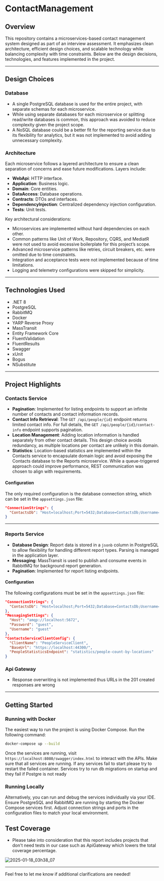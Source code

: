 
# ContactManagement

## Overview
This repository contains a microservices-based contact management system designed as part of an interview assessment. It emphasizes clean architecture, efficient design choices, and scalable technology while balancing complexity with time constraints. Below are the design decisions, technologies, and features implemented in the project.

---

## Design Choices

### Database
- A single PostgreSQL database is used for the entire project, with separate schemas for each microservice.
- While using separate databases for each microservice or splitting read/write databases is common, this approach was avoided to reduce complexity given the project scope.
- A NoSQL database could be a better fit for the reporting service due to its flexibility for analytics, but it was not implemented to avoid adding unnecessary complexity.

### Architecture
Each microservice follows a layered architecture to ensure a clean separation of concerns and ease future modifications. Layers include:
- **WebApi**: HTTP interface.
- **Application**: Business logic.
- **Domain**: Core entities.
- **DataAccess**: Database operations.
- **Contracts**: DTOs and interfaces.
- **DependencyInjection**: Centralized dependency injection configuration.
- **Tests**: Unit tests.

Key architectural considerations:
- Microservices are implemented without hard dependencies on each other.
- Common patterns like Unit of Work, Repository, CQRS, and MediatR were not used to avoid excessive boilerplate for this project’s scope.
- Advanced microservice patterns like retries, circuit breakers, etc. were omitted due to time constraints.
- Integration and acceptance tests were not implemented because of time limitations.
- Logging and telemetry configurations were skipped for simplicity.

---

## Technologies Used
- .NET 8
- PostgreSQL
- RabbitMQ
- Docker
- YARP Reverse Proxy
- MassTransit
- Entity Framework Core
- FluentValidation
- FluentResults
- Swagger
- xUnit
- Bogus
- NSubstitute

---

## Project Highlights

### Contacts Service
- **Pagination**: Implemented for listing endpoints to support an infinite number of contacts and contact information records.
- **Contact Info Retrieval**: The `GET /api/people/{id}` endpoint returns limited contact info. For full details, the `GET /api/people/{id}/contact-info` endpoint supports pagination.
- **Location Management**: Adding location information is handled separately from other contact details. This design choice avoids redundancy, as multiple locations per contact are unlikely in this domain.
- **Statistics**: Location-based statistics are implemented within the Contacts service to encapsulate domain logic and avoid exposing the Contacts database to the Reports microservice. While a queue-triggered approach could improve performance, REST communication was chosen to align with requirements.

#### Configuration
The only required configuration is the database connection string, which can be set in the `appsettings.json` file:
```json
"ConnectionStrings": {
  "ContactsDb": "Host=localhost;Port=5432;Database=ContactsDb;Username=postgres;Password=setur"
}
```

---

### Reports Service
- **Database Design**: Report data is stored in a `jsonb` column in PostgreSQL to allow flexibility for handling different report types. Parsing is managed in the application layer.
- **Messaging**: MassTransit is used to publish and consume events in RabbitMQ for background report generation.
- **Pagination**: Implemented for report listing endpoints.

#### Configuration
The following configurations must be set in the `appsettings.json` file:
```json
"ConnectionStrings": {
  "ContactsDb": "Host=localhost;Port=5432;Database=ContactsDb;Username=postgres;Password=setur"
},
"MessagingSettings": {
  "Host": "amqp://localhost:5672",
  "Password": "guest",
  "Username": "guest"
},
"ContactsServiceClientConfig": {
  "ClientName": "PeopleServiceClient",
  "BaseUrl": "https://localhost:44300/",
  "PeopleStatisticsEndpoint": "statistics/people-count-by-locations"
}
```

### Api Gateway
- Response overwriting is not implemented thus URLs in the 201 created responses are wrong

---

## Getting Started
### Running with Docker
The easiest way to run the project is using Docker Compose. Run the following command:
```bash
docker-compose up --build
```
Once the services are running, visit `https://localhost:8080/swagger/index.html` to interact with the APIs. 
Make sure that all services are running.
If any services fail to start please try to restart the failed container. Services try to run db migrations on startup and they fail if Postgre is not ready

### Running Locally
Alternatively, you can run and debug the services individually via your IDE. Ensure PostgreSQL and RabbitMQ are running by starting the Docker Compose services first. Adjust connection strings and ports in the configuration files to match your local environment.

## Test Coverage
- Please take into consideration that this report includes projects that don't need tests in our case such as ApiGateway which lowers the total coverage percentage.
  
![2025-01-18_03h38_07](https://github.com/user-attachments/assets/8a458d28-9ffe-4b84-a486-ff016352a0bc)


---

Feel free to let me know if additional clarifications are needed!
